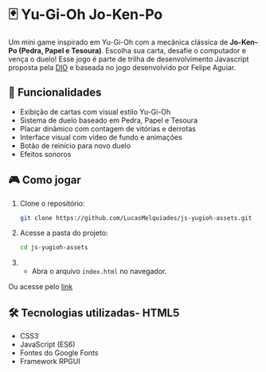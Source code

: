 # 🃏 Yu-Gi-Oh Jo-Ken-Po

Um mini game inspirado em Yu-Gi-Oh com a mecânica clássica de **Jo-Ken-Po (Pedra, Papel e Tesoura)**. Escolha sua carta, desafie o computador e vença o duelo!
Esse jogo é parte de trilha de desenvolvimento Javascript proposta pela [DIO](https://www.dio.me) e baseada no jogo desenvolvido por Felipe Aguiar.


## 🚀 Funcionalidades

- Exibição de cartas com visual estilo Yu-Gi-Oh
- Sistema de duelo baseado em Pedra, Papel e Tesoura
- Placar dinâmico com contagem de vitórias e derrotas
- Interface visual com vídeo de fundo e animações
- Botão de reinício para novo duelo
- Efeitos sonoros


## 🎮 Como jogar

1. Clone o repositório:
   ```bash
   git clone https://github.com/LucasMelquiades/js-yugioh-assets.git

2. Acesse a pasta do projeto:
   ```bash
   cd js-yugioh-assets

3. - Abra o arquivo `index.html` no navegador.

Ou acesse pelo [link](https://lucasmelquiades.github.io/js-yugioh-assets/)
  
## 🛠️ Tecnologias utilizadas- HTML5

- CSS3
- JavaScript (ES6)
- Fontes do Google Fonts
- Framework RPGUI
